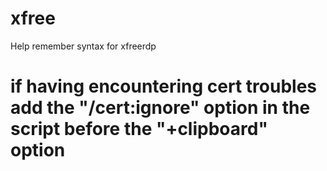 # xfree
Help remember syntax for xfreerdp

# if having encountering cert troubles add the "/cert:ignore" option in the script before the "+clipboard" option
